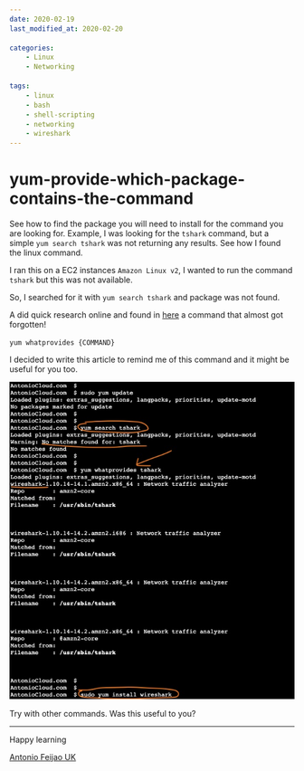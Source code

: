 ```yaml
---
date: 2020-02-19
last_modified_at: 2020-02-20

categories:
    - Linux
    - Networking
    
tags:
    - linux
    - bash
    - shell-scripting
    - networking
    - wireshark
---
```


# yum-provide-which-package-contains-the-command

See how to find the package you will need to install for the command you are looking for. Example, I was looking for the `tshark` command, but a simple `yum search tshark` was not returning any results. See how I found the linux command.

I ran this on a EC2 instances `Amazon Linux v2`, I wanted to run the command `tshark` but this was not available.

So, I searched for it with `yum search tshark` and package was not found.

A did quick research online and found in [here](https://www.question-defense.com/2010/03/07/install-tshark-on-centos-linux-using-the-yum-package-manager) a command that almost got forgotten!

`yum whatprovides {COMMAND}`

I decided to write this article to remind me of this command and it might be useful for you too.

![yum whatprovides tshark](/assets/images/tshark-install-yum-whatprovides.jpg)

Try with other commands. Was this useful to you?


---

Happy learning

[Antonio Feijao UK](https://antonio.cloud)
